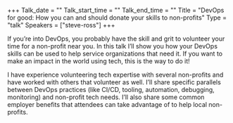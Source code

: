 +++
Talk_date = ""
Talk_start_time = ""
Talk_end_time = ""
Title = "DevOps for good: How you can and should donate your skills to non-profits"
Type = "talk"
Speakers = ["steve-ross"]
+++

If you’re into DevOps, you probably have the skill and grit to volunteer your time for a non-profit near you. In this talk I’ll show you how your DevOps skills can be used to help service organizations that need it. If you want to make an impact in the world using tech, this is the way to do it!

I have experience volunteering tech expertise with several non-profits and have worked with others that volunteer as well. I’ll share specific parallels between DevOps practices (like CI/CD, tooling, automation, debugging, monitoring) and non-profit tech needs. I’ll also share some common employer benefits that attendees can take advantage of to help local non-profits.

